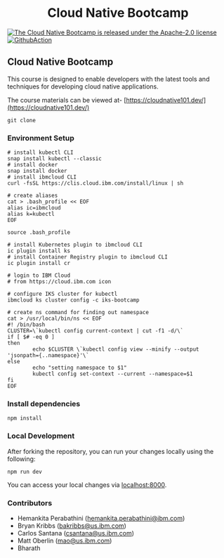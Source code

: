 
<h1 align="center">
Cloud Native Bootcamp
</h1>

<p align="left">
    <a href="https://github.com/ibm-cloud-architecture/learning-cloudnative-101/blob/master/LICENSE">
    <img src="https://img.shields.io/badge/license-Apache--2.0-blue.svg" alt="The Cloud Native Bootcamp is released under the Apache-2.0 license" />
    <a href="https://github.com/ibm-cloud-architecture/learning-cloudnative-101/workflows/SiteDeploy/badge.svg"><img src="https://github.com/ibm-cloud-architecture/learning-cloudnative-101/workflows/SiteDeploy/badge.svg" alt="GithubAction"></a>
  </a>
</p>

## Cloud Native Bootcamp

This course is designed to enable developers with the latest tools and techniques for developing cloud native applications.

The course materials can be viewed at- [https://cloudnative101.dev/](https://cloudnative101.dev/)


```
git clone
```

### Environment Setup
```
# install kubectl CLI
snap install kubectl --classic
# install docker
snap install docker
# install ibmcloud CLI
curl -fsSL https://clis.cloud.ibm.com/install/linux | sh

# create aliases
cat > .bash_profile << EOF
alias ic=ibmcloud
alias k=kubectl
EOF

source .bash_profile

# install Kubernetes plugin to ibmcloud CLI
ic plugin install ks
# install Container Registry plugin to ibmcloud CLI
ic plugin install cr

# login to IBM Cloud
# from https://cloud.ibm.com icon

# configure IKS cluster for kubectl
ibmcloud ks cluster config -c iks-bootcamp

# create ns command for finding out namespace
cat > /usr/local/bin/ns << EOF
#! /bin/bash
CLUSTER=\`kubectl config current-context | cut -f1 -d/\`
if [ $# -eq 0 ]
then
        echo $CLUSTER \`kubectl config view --minify --output 'jsonpath={..namespace}'\`
else
        echo "setting namespace to $1"
        kubectl config set-context --current --namespace=$1
fi
EOF

```
### Install dependencies

```
npm install
```

### Local Development

After forking the repository, you can run your changes locally using the following:

```
npm run dev
```

You can access your local changes via [localhost:8000](http://localhost:8000).

### Contributors

- Hemankita Perabathini (hemankita.perabathini@ibm.com)
- Bryan Kribbs (bakribbs@us.ibm.com)
- Carlos Santana (csantana@us.ibm.com)
- Matt Oberlin (mao@us.ibm.com)
- Bharath 
